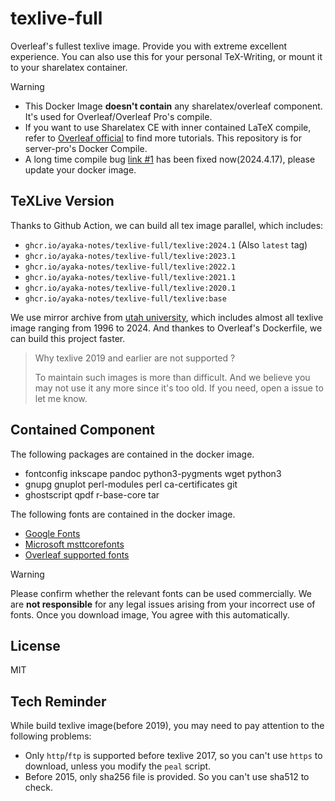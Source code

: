 # texlive-full
Overleaf's fullest texlive image. Provide you with extreme excellent experience. You can also use this for your personal TeX-Writing, or mount it to your sharelatex container.

> [!WARNING] 
> - This Docker Image **doesn't contain** any sharelatex/overleaf component. It's used for Overleaf/Overleaf Pro's compile.
> - If you want to use Sharelatex CE with inner contained LaTeX compile, refer to [Overleaf official](github.com/overleaf/overleaf) to find more tutorials. This repository is for server-pro's Docker Compile.
> - A long time compile bug [link #1](https://github.com/ayaka-notes/texlive-full/issues/1) has been fixed now(2024.4.17), please update your docker image.

## TeXLive Version

Thanks to Github Action, we can build all tex image parallel, which includes:
- `ghcr.io/ayaka-notes/texlive-full/texlive:2024.1` (Also `latest` tag)
- `ghcr.io/ayaka-notes/texlive-full/texlive:2023.1`
- `ghcr.io/ayaka-notes/texlive-full/texlive:2022.1`
- `ghcr.io/ayaka-notes/texlive-full/texlive:2021.1`
- `ghcr.io/ayaka-notes/texlive-full/texlive:2020.1`
- `ghcr.io/ayaka-notes/texlive-full/texlive:base`

We use mirror archive from [utah university](https://ftp.math.utah.edu/pub/tex/historic/systems/texlive/), which includes almost all texlive image ranging from 1996 to 2024. And thankes to Overleaf's Dockerfile, we can build this project faster.

> Why texlive 2019 and earlier are not supported ?
>
> To maintain such images is more than difficult. And we believe you may not use it any more since it's too old. If you need, open a issue to let me know.

## Contained Component

The following packages are contained in the docker image.
- fontconfig inkscape pandoc python3-pygments wget python3
- gnupg gnuplot perl-modules perl ca-certificates git
- ghostscript qpdf r-base-core tar

The following fonts are contained in the docker image.
- [Google Fonts](https://fonts.google.com/)
- [Microsoft msttcorefonts](https://packages.ubuntu.com/jammy/ttf-mscorefonts-installer)
- [Overleaf supported fonts](https://www.overleaf.com/learn/latex/Questions/Which_OTF_or_TTF_fonts_are_supported_via_fontspec%3F)


> [!WARNING] 
> Please confirm whether the relevant fonts can be used commercially. We are **not responsible** for any legal issues arising from your incorrect use of fonts. Once you download image, You agree with this automatically.


## License
MIT


## Tech Reminder
While build texlive image(before 2019), you may need to pay attention to the following problems:
- Only `http`/`ftp` is supported before texlive 2017, so you can't use `https` to download, unless you modify the `peal` script.
- Before 2015, only sha256 file is provided. So you can't use sha512 to check.
